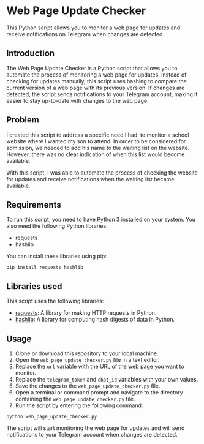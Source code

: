 # Web Page Update Checker

This Python script allows you to monitor a web page for updates and receive notifications on Telegram when changes are detected.


## Introduction

The Web Page Update Checker is a Python script that allows you to automate the process of monitoring a web page for updates. Instead of checking for updates manually, this script uses hashing to compare the current version of a web page with its previous version. If changes are detected, the script sends notifications to your Telegram account, making it easier to stay up-to-date with changes to the web page.

## Problem
I created this script to address a specific need I had: to monitor a school website where I wanted my son to attend. In order to be considered for admission, we needed to add his name to the waiting list on the website. However, there was no clear indication of when this list would become available.

With this script, I was able to automate the process of checking the website for updates and receive notifications when the waiting list became available.


## Requirements

To run this script, you need to have Python 3 installed on your system. You also need the following Python libraries:

- requests
- hashlib

You can install these libraries using pip:

```
pip install requests hashlib
```

## Libraries used

This script uses the following libraries:

- [requests](https://pypi.org/project/requests/): A library for making HTTP requests in Python.
- [hashlib](https://docs.python.org/3/library/hashlib.html): A library for computing hash digests of data in Python.

## Usage

1. Clone or download this repository to your local machine.
2. Open the `web_page_update_checker.py` file in a text editor.
3. Replace the `url` variable with the URL of the web page you want to monitor.
4. Replace the `telegram_token` and `chat_id` variables with your own values.
5. Save the changes to the `web_page_update_checker.py` file.
6. Open a terminal or command prompt and navigate to the directory containing the `web_page_update_checker.py` file.
7. Run the script by entering the following command:

```
python web_page_update_checker.py
```

The script will start monitoring the web page for updates and will send notifications to your Telegram account when changes are detected.